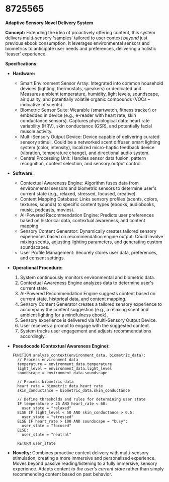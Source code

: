 # 8725565

**Adaptive Sensory Novel Delivery System**

**Concept:** Extending the idea of proactively offering content, this system delivers multi-sensory 'samples' tailored to user context *beyond* just previous ebook consumption. It leverages environmental sensors and biometrics to anticipate user needs and preferences, delivering a holistic 'teaser' experience.

**Specifications:**

*   **Hardware:**
    *   Smart Environment Sensor Array: Integrated into common household devices (lighting, thermostats, speakers) or dedicated unit. Measures ambient temperature, humidity, light levels, soundscape, air quality, and potentially volatile organic compounds (VOCs – indicative of scents).
    *   Biometric Sensor Suite: Wearable (smartwatch, fitness tracker) or embedded in device (e.g., e-reader with heart rate, skin conductance sensors). Captures physiological data: heart rate variability (HRV), skin conductance (GSR), and potentially facial muscle activity.
    *   Multi-Sensory Output Device: Device capable of delivering curated sensory stimuli. Could be a networked scent diffuser, smart lighting system (color, intensity), localized micro-haptic feedback device (vibration, temperature change), and directional audio system.
    *   Central Processing Unit: Handles sensor data fusion, pattern recognition, content selection, and sensory output control.

*   **Software:**
    *   Contextual Awareness Engine: Algorithm fuses data from environmental sensors and biometric sensors to determine user's current state (e.g., relaxed, stressed, focused, creative).
    *   Content Mapping Database: Links sensory profiles (scents, colors, textures, sounds) to specific content types (ebooks, audiobooks, music, podcasts, movies).
    *   AI-Powered Recommendation Engine: Predicts user preferences based on historical data, contextual awareness, and content mapping.
    *   Sensory Content Generator: Dynamically creates tailored sensory experiences based on recommendation engine output. Could involve mixing scents, adjusting lighting parameters, and generating custom soundscapes.
    *   User Profile Management: Securely stores user data, preferences, and consent settings.

*   **Operational Procedure:**

    1.  System continuously monitors environmental and biometric data.
    2.  Contextual Awareness Engine analyzes data to determine user's current state.
    3.  AI-Powered Recommendation Engine suggests content based on current state, historical data, and content mapping.
    4.  Sensory Content Generator creates a tailored sensory experience to accompany the content suggestion (e.g., a relaxing scent and ambient lighting for a mindfulness ebook).
    5.  Sensory experience is delivered via Multi-Sensory Output Device.
    6.  User receives a prompt to engage with the suggested content.
    7.  System tracks user engagement and adjusts recommendations accordingly.

*   **Pseudocode (Contextual Awareness Engine):**

    ```
    FUNCTION analyze_context(environment_data, biometric_data):
      // Process environment data
      temperature = environment_data.temperature
      light_level = environment_data.light_level
      soundscape = environment_data.soundscape

      // Process biometric data
      heart_rate = biometric_data.heart_rate
      skin_conductance = biometric_data.skin_conductance

      // Define thresholds and rules for determining user state
      IF temperature > 25 AND heart_rate < 60:
        user_state = "relaxed"
      ELSE IF light_level < 50 AND skin_conductance > 0.5:
        user_state = "stressed"
      ELSE IF heart_rate > 100 AND soundscape = "busy":
        user_state = "focused"
      ELSE:
        user_state = "neutral"

      RETURN user_state
    ```

*   **Novelty:** Combines proactive content delivery with multi-sensory stimulation, creating a more immersive and personalized experience. Moves beyond passive reading/listening to a fully immersive, sensory experience. Adapts content *to the user's current state* rather than simply recommending content based on past behavior.